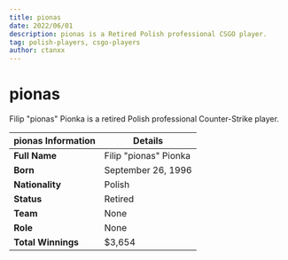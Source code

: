 ```yaml
---
title: pionas
date: 2022/06/01
description: pionas is a Retired Polish professional CSGO player.
tag: polish-players, csgo-players
author: ctanxx
---
```


# pionas

Filip "pionas" Pionka is a retired Polish professional Counter-Strike player.

| **pionas Information** | **Details**           |
| ---------------------- | --------------------- |
| **Full Name**          | Filip "pionas" Pionka |
| **Born**               | September 26, 1996    |
| **Nationality**        | Polish                |
| **Status**             | Retired               |
| **Team**               | None                  |
| **Role**               | None	                 |
| **Total Winnings**     | $3,654                |